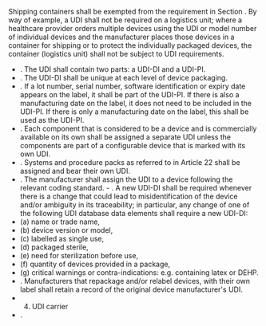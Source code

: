 Shipping containers shall be exempted from the requirement in Section . By way of example, a UDI shall not be  required  on  a  logistics  unit;  where  a  healthcare  provider  orders  multiple  devices  using  the  UDI  or  model number of individual devices and the manufacturer  places those devices in a container for shipping or  to protect the individually packaged devices, the container (logistics unit) shall not be subject to UDI requirements.
- . The UDI shall contain two parts: a UDI-DI and a UDI-PI.
- . The UDI-DI shall be unique at each level of device packaging.
- . If  a  lot  number,  serial  number,  software  identification  or  expiry  date  appears  on  the  label,  it  shall  be  part  of  the UDI-PI.  If  there  is  also  a  manufacturing  date  on  the  label,  it  does  not  need  to  be  included  in  the  UDI-PI.  If  there is  only a manufacturing date on the label, this shall be used as the UDI-PI.
- . Each  component  that  is  considered  to  be  a  device  and  is  commercially  available  on  its  own  shall  be  assigned a separate UDI unless the components are part of a configurable device that is marked with its own UDI.
- . Systems and procedure packs as referred to in Article 22 shall be assigned and bear  their own UDI.
- . The manufacturer shall assign the UDI to a device following the relevant coding standard. - . A  new  UDI-DI  shall  be  required  whenever  there  is  a  change  that  could  lead  to  misidentification  of  the  device and/or ambiguity in its traceability; in particular, any change of one of  the following UDI database data elements shall require a new UDI-DI:
- (a)   name or  trade name,
- (b)   device version or  model,
- (c)   labelled as single use,
- (d)   packaged sterile,
- (e)   need for sterilization before use,
- (f)   quantity of devices provided in a package,
- (g)   critical  warnings or contra-indications: e.g. containing latex or DEHP.
- . Manufacturers  that  repackage  and/or  relabel  devices,  with  their  own  label  shall  retain  a  record  of  the  original device manufacturer's UDI.
- 4. UDI carrier
- . 